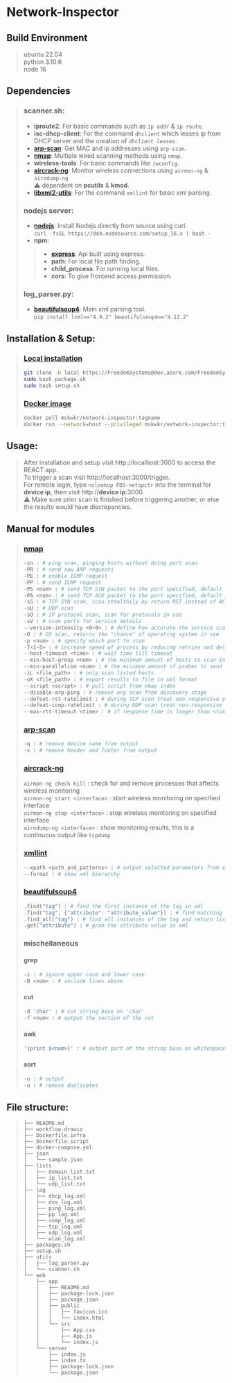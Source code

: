 # Network-Inspector

## Build Environment
> ubuntu 22.04  
> python 3.10.6  
> node 16

## Dependencies
> ### scanner.sh:
> * **iproute2**: For basic commands such as `ip addr` & `ip route`.
> * **isc-dhcp-client**: For the command `dhclient` which leases ip from DHCP server and the creation of _`dhclient.leases`_.
> * [**arp-scan**](#arp-scan): Get MAC and ip addresses using `arp-scan`.
> * [**nmap**](#nmap): Multiple wired scanning methods using `nmap`.
> * **wireless-tools**: For basic commands like `iwconfig`.
> * [**aircrack-ng**](#aircrack-ng): Monitor wireless connections using `airmon-ng` & `airodump-ng`  
> :warning: dependent on **pcutils** & **kmod**. 
> * [**libxml2-utils**](#xmllint): For the command `xmllint` for basic xml parsing.
> ### nodejs server:
> * [**nodejs**](https://nodejs.org/en): Install Nodejs directly from source using curl.  
> `curl -fsSL https://deb.nodesource.com/setup_16.x | bash -`
> * **npm**:
>> * [**express**](https://expressjs.com/): Api built using express.
>> * **path**: For local file path finding.
>> * **child_process**: For running local files.
>> * **cors**: To give frontend access permission.
> ### log_parser.py:
> * [**beautifulsoup4**](#beautifulsoup4): Main xml parsing tool.  
> `pip install lxml=="4.9.2" beautifulsoup4=="4.12.2"`

## Installation & Setup:
> ### [Local installation](https://dev.azure.com/FreedomSystems/tech-voyager/_git/network-inspector)
> ```sh
> git clone -b local https://FreedomSystems@dev.azure.com/FreedomSystems/tech-voyager/_git/network-inspector
> sudo bash package.sh
> sudo bash setup.sh 
> ```
> ### [Docker image](https://hub.docker.com/repository/docker/mskwkr/network-inspector-script/general)
> ```sh
> docker pull mskwkr/network-inspector:tagname
> docker run --network=host --privileged mskwkr/network-inspector:tagname ./setup.sh
> ```

## Usage:
> After installation and setup visit http://localhost:3000 to access the REACT app.  
> To trigger a scan visit http://localhost:3000/trigger.  
> For remote login, type `nslookup FDS-netspctr` into the terminal for **device ip**, then visit http://**device ip**:3000.  
> :warning: Make sure prior scan is finished before triggering another, or else the results would have discrepancies.  

## Manual for modules
> ### [**nmap**](https://nmap.org/)
> ```sh
> -sn : # ping scan, pinging hosts without doing port scan
> -PR : # send raw ARP requests
> -PE : # enable ICMP request
> -PP : # send ICMP request
> -PS <num> : # send TCP SYN packet to the port specified, default is port 80
> -PA <num> : # send TCP ACK packet to the port specified, default is port 80
> -sS : # TCP SYN scan, scan stealthily by return RST instead of ACK
> -sU : # UDP scan
> -sO : # IP protocol scan, scan for protocols in use
> -sV : # scan ports for service details
> --version-intensity <0~9> : # define how accurate the service scan wil be, higher is slower
> -O : # OS scan, returns the "chance" of operating system in use
> -p <num> : # specify which port to scan
> -T<1~5> : # increase speed of process by reducing retries and delay time, higher is faster
> --host-timeout <time> : # wait time till timeout
> --min-host-group <num> : # the minimum amount of hosts to scan in parallel
> --min-parallelism <num> : # the minimum amount of probes to send to each port, more probes mean faster confirmation 
> -iL <file_path> : # only scan listed hosts
> -oX <file_path> : # export results to file in xml format
> --script <script> : # pull script from nmap index
> --disable-arp-ping : # remove arp scan from discovery stage
> --defeat-rst-ratelimit : # during TCP scan treat non-responsive ports as closed to reduce time
> --defeat-icmp-ratelimit : # during UDP scan treat non-responsive ports as closed|filtered to reduce time
> --max-rtt-timeout <time> : # if response time is longer than <time>, then treat as non-responsive
> ```
> ### [**arp-scan**](https://github.com/royhills/arp-scan)
> ```sh
> -q : # remove device name from output
> -x : # remove header and footer from output
> ```
> ### [**aircrack-ng**](https://www.aircrack-ng.org/)
> `airmon-ng check kill` : check for and remove processes that affects wireless monitoring  
> `airmon-ng start <interface>` : start wireless monitoring on specified interface  
> `airmon-ng stop <interface>` : stop wireless monitoring on specified interface  
> `airodump-ng <interface>` : show monitoring results, this is a continuous output like `tcpdump`
> ### [**xmllint**](https://www.baeldung.com/linux/xmllint)
> ```sh
> --xpath <path_and_patterns> : # output selected parameters from xml
> --format : # show xml hierarchy
> ```
> ### [**beautifulsoup4**](https://pypi.org/project/beautifulsoup4/)
> ```py
> .find("tag") : # find the first instance of the tag in xml
> .find("tag", {"attribute": "attribute_value"}) : # find matching value of the attribute in tag
> .find_all("tag") : # find all instances of the tag and return list
> .get("attribute") : # grab the attribute value in xml
> ```
> ### mischellaneous
> #### grep
> ```sh
> -i : # ignore upper case and lower case
> -B <num> : # include lines above
> ```
> #### cut
> ```sh
> -d 'char' : # cut string base on 'char'
> -f <num> : # output the section of the cut
> ```
> #### awk
> ```sh
> '{print $<num>}' : # output part of the string base on whitespace
> ```
> #### sort
> ```sh
> -o : # output
> -u : # remove duplicates
> ```

## File structure:
> ```
> ├── README.md
> ├── workflow.drawio
> ├── Dockerfile.infra
> ├── Dockerfile.script
> ├── docker-compose.yml
> ├── json
> │   └── sample.json
> ├── lists
> │   ├── domain_list.txt
> │   ├── ip_list.txt
> │   └── udp_list.txt
> ├── log
> │   ├── dhcp_log.xml
> │   ├── dns_log.xml
> │   ├── ping_log.xml
> │   ├── pp_log.xml
> │   ├── snmp_log.xml
> │   ├── tcp_log.xml
> │   ├── udp_log.xml
> │   └── wlan_log.xml
> ├── packages.sh
> ├── setup.sh
> ├── utils
> │   ├── log_parser.py
> │   └── scanner.sh
> └── web
>     ├── app
>     │   ├── README.md
>     │   ├── package-lock.json
>     │   ├── package.json
>     │   ├── public
>     │   │   ├── favicon.ico
>     │   │   └── index.html
>     │   └── src
>     │       ├── App.css
>     │       ├── App.js
>     │       └── index.js
>     └── server
>         ├── index.js
>         ├── index.ts
>         ├── package-lock.json
>         └── package.json
> ```
